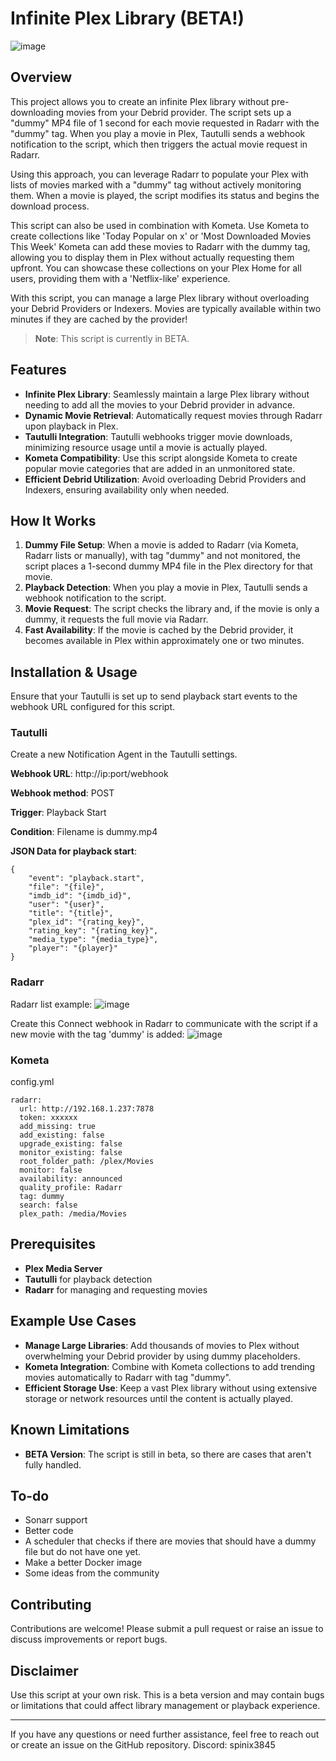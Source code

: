 # Infinite Plex Library (BETA!)

![image](https://i.imgur.com/vKRC57h.gif)

## Overview

This project allows you to create an infinite Plex library without pre-downloading movies from your Debrid provider. The script sets up a "dummy" MP4 file of 1 second for each movie requested in Radarr with the "dummy" tag. When you play a movie in Plex, Tautulli sends a webhook notification to the script, which then triggers the actual movie request in Radarr.

Using this approach, you can leverage Radarr to populate your Plex with lists of movies marked with a "dummy" tag without actively monitoring them. When a movie is played, the script modifies its status and begins the download process.

This script can also be used in combination with Kometa. Use Kometa to create collections like 'Today Popular on x' or 'Most Downloaded Movies This Week' Kometa can add these movies to Radarr with the dummy tag, allowing you to display them in Plex without actually requesting them upfront. You can showcase these collections on your Plex Home for all users, providing them with a 'Netflix-like' experience.

With this script, you can manage a large Plex library without overloading your Debrid Providers or Indexers. Movies are typically available within two minutes if they are cached by the provider!

> **Note**: This script is currently in BETA.

## Features

- **Infinite Plex Library**: Seamlessly maintain a large Plex library without needing to add all the movies to your Debrid provider in advance.
- **Dynamic Movie Retrieval**: Automatically request movies through Radarr upon playback in Plex.
- **Tautulli Integration**: Tautulli webhooks trigger movie downloads, minimizing resource usage until a movie is actually played.
- **Kometa Compatibility**: Use this script alongside Kometa to create popular movie categories that are added in an unmonitored state.
- **Efficient Debrid Utilization**: Avoid overloading Debrid Providers and Indexers, ensuring availability only when needed.

## How It Works

1. **Dummy File Setup**: When a movie is added to Radarr (via Kometa, Radarr lists or manually), with tag "dummy" and not monitored, the script places a 1-second dummy MP4 file in the Plex directory for that movie.
2. **Playback Detection**: When you play a movie in Plex, Tautulli sends a webhook notification to the script.
3. **Movie Request**: The script checks the library and, if the movie is only a dummy, it requests the full movie via Radarr.
4. **Fast Availability**: If the movie is cached by the Debrid provider, it becomes available in Plex within approximately one or two minutes.

## Installation & Usage
Ensure that your Tautulli is set up to send playback start events to the webhook URL configured for this script.

### Tautulli
Create a new Notification Agent in the Tautulli settings.

**Webhook URL**: http://ip:port/webhook

**Webhook method**: POST

**Trigger**: Playback Start

**Condition**: Filename is dummy.mp4

**JSON Data for playback start**:
```
{
    "event": "playback.start",
    "file": "{file}",
    "imdb_id": "{imdb_id}",
    "user": "{user}",
    "title": "{title}",
    "plex_id": "{rating_key}",
    "rating_key": "{rating_key}",
    "media_type": "{media_type}",
    "player": "{player}"
}
```
### Radarr
Radarr list example:
![image](https://github.com/user-attachments/assets/f1e939cf-31b3-4752-9a30-f6a9ae7f7800)

Create this Connect webhook in Radarr to communicate with the script if a new movie with the tag 'dummy' is added:
![image](https://github.com/user-attachments/assets/ad4c87f1-accd-4026-81d2-cf329f026508)

### Kometa

config.yml
```
radarr:
  url: http://192.168.1.237:7878
  token: xxxxxx
  add_missing: true
  add_existing: false
  upgrade_existing: false
  monitor_existing: false
  root_folder_path: /plex/Movies
  monitor: false
  availability: announced
  quality_profile: Radarr
  tag: dummy
  search: false
  plex_path: /media/Movies
```

## Prerequisites

- **Plex Media Server**
- **Tautulli** for playback detection
- **Radarr** for managing and requesting movies

## Example Use Cases

- **Manage Large Libraries**: Add thousands of movies to Plex without overwhelming your Debrid provider by using dummy placeholders.
- **Kometa Integration**: Combine with Kometa collections to add trending movies automatically to Radarr with tag "dummy".
- **Efficient Storage Use**: Keep a vast Plex library without using extensive storage or network resources until the content is actually played.

## Known Limitations

- **BETA Version**: The script is still in beta, so there are cases that aren't fully handled.

## To-do

- Sonarr support
- Better code
- A scheduler that checks if there are movies that should have a dummy file but do not have one yet.
- Make a better Docker image
- Some ideas from the community

## Contributing

Contributions are welcome! Please submit a pull request or raise an issue to discuss improvements or report bugs.

## Disclaimer

Use this script at your own risk. This is a beta version and may contain bugs or limitations that could affect library management or playback experience.

---

If you have any questions or need further assistance, feel free to reach out or create an issue on the GitHub repository.
Discord: spinix3845
